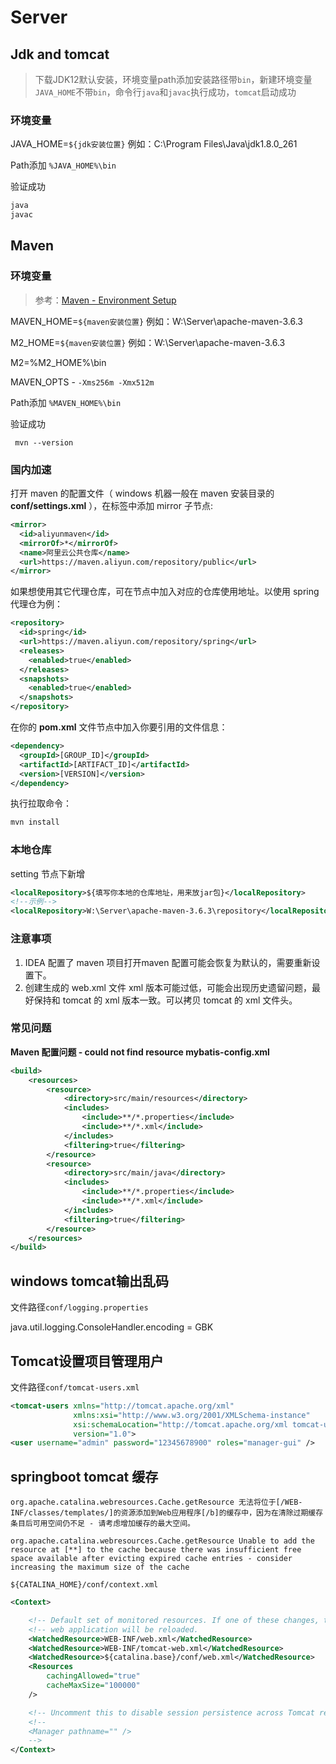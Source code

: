 # Server

## Jdk and tomcat

> 下载JDK12默认安装，环境变量path添加安装路径带`bin`，新建环境变量`JAVA_HOME`不带`bin`，命令行`java`和`javac`执行成功，`tomcat`启动成功

### **环境变量**

JAVA_HOME=`${jdk安装位置}`  例如：C:\Program Files\Java\jdk1.8.0_261

Path添加 `%JAVA_HOME%\bin`

验证成功

```bash
java
javac
```



## Maven

### **环境变量**

> 参考：[Maven - Environment Setup](https://www.tutorialspoint.com/maven/maven_environment_setup.htm)

MAVEN_HOME=`${maven安装位置}`  例如：W:\Server\apache-maven-3.6.3

M2_HOME=`${maven安装位置}`  例如：W:\Server\apache-maven-3.6.3

M2=%M2_HOME%\bin

MAVEN_OPTS - `-Xms256m -Xmx512m`

Path添加 `%MAVEN_HOME%\bin`

验证成功

```
 mvn --version
```



### **国内加速**

打开 maven 的配置文件（ windows 机器一般在 maven 安装目录的 **conf/settings.xml** ），在<mirrors></mirrors>标签中添加 mirror 子节点:

```xml
<mirror>
  <id>aliyunmaven</id>
  <mirrorOf>*</mirrorOf>
  <name>阿里云公共仓库</name>
  <url>https://maven.aliyun.com/repository/public</url>
</mirror>
```

如果想使用其它代理仓库，可在<repositories></repositories>节点中加入对应的仓库使用地址。以使用 spring 代理仓为例：

```xml
<repository>
  <id>spring</id>
  <url>https://maven.aliyun.com/repository/spring</url>
  <releases>
    <enabled>true</enabled>
  </releases>
  <snapshots>
    <enabled>true</enabled>
  </snapshots>
</repository>
```

在你的 **pom.xml** 文件<denpendencies></denpendencies>节点中加入你要引用的文件信息：

```xml
<dependency>
  <groupId>[GROUP_ID]</groupId>
  <artifactId>[ARTIFACT_ID]</artifactId>
  <version>[VERSION]</version>
</dependency>
```

执行拉取命令：

```bash
mvn install
```



### **本地仓库**

setting 节点下新增

```xml
<localRepository>${填写你本地的仓库地址，用来放jar包}</localRepository>
<!--示例-->
<localRepository>W:\Server\apache-maven-3.6.3\repository</localRepository>
```



### **注意事项**

1. IDEA 配置了 maven 项目打开maven 配置可能会恢复为默认的，需要重新设置下。
2. 创建生成的 web.xml 文件 xml 版本可能过低，可能会出现历史遗留问题，最好保持和 tomcat 的 xml 版本一致。可以拷贝 tomcat 的 xml 文件头。



### 常见问题

**Maven 配置问题 - could not find resource mybatis-config.xml**

```xml
<build>
    <resources>
        <resource>
            <directory>src/main/resources</directory>
            <includes>
                <include>**/*.properties</include>
                <include>**/*.xml</include>
            </includes>
            <filtering>true</filtering>
        </resource>
        <resource>
            <directory>src/main/java</directory>
            <includes>
                <include>**/*.properties</include>
                <include>**/*.xml</include>
            </includes>
            <filtering>true</filtering>
        </resource>
    </resources>
</build>
```



## windows tomcat输出乱码

文件路径`conf/logging.properties`

java.util.logging.ConsoleHandler.encoding = GBK



## Tomcat设置项目管理用户

文件路径`conf/tomcat-users.xml`

```xml
<tomcat-users xmlns="http://tomcat.apache.org/xml"
              xmlns:xsi="http://www.w3.org/2001/XMLSchema-instance"
              xsi:schemaLocation="http://tomcat.apache.org/xml tomcat-users.xsd"
              version="1.0">
<user username="admin" password="12345678900" roles="manager-gui" />
```



## springboot tomcat 缓存

`org.apache.catalina.webresources.Cache.getResource 无法将位于[/WEB-INF/classes/templates/]的资源添加到Web应用程序[/b]的缓存中，因为在清除过期缓存条目后可用空间仍不足 - 请考虑增加缓存的最大空间。`

`org.apache.catalina.webresources.Cache.getResource Unable to add the resource at [**] to the cache because there was insufficient free space available after evicting expired cache entries - consider increasing the maximum size of the cache`

`${CATALINA_HOME}/conf/context.xml`

```xml
<Context>

    <!-- Default set of monitored resources. If one of these changes, the    -->
    <!-- web application will be reloaded.                                   -->
    <WatchedResource>WEB-INF/web.xml</WatchedResource>
    <WatchedResource>WEB-INF/tomcat-web.xml</WatchedResource>
    <WatchedResource>${catalina.base}/conf/web.xml</WatchedResource>
    <Resources
        cachingAllowed="true"
        cacheMaxSize="100000"
    />

    <!-- Uncomment this to disable session persistence across Tomcat restarts -->
    <!--
    <Manager pathname="" />
    -->
</Context>
```

